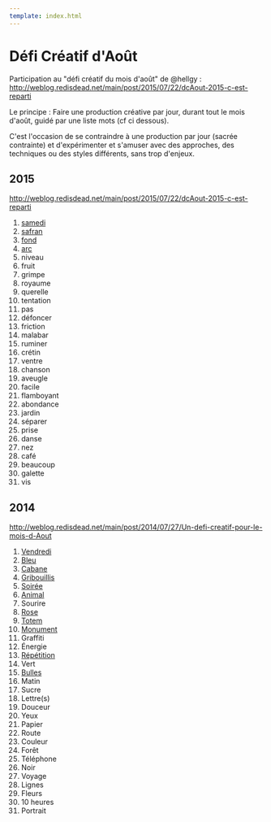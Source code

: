 ```yaml
---
template: index.html
---
```


# Défi Créatif d'Août

Participation au "défi créatif du mois d'août" de @hellgy : http://weblog.redisdead.net/main/post/2015/07/22/dcAout-2015-c-est-reparti

Le principe : Faire une production créative par jour, durant tout le mois d'août, guidé par une liste mots (cf ci dessous).

C'est l'occasion de se contraindre à une production par jour (sacrée contrainte) et d'expérimenter et s'amuser avec des approches, des techniques ou des styles différents, sans trop d'enjeux.

## 2015

http://weblog.redisdead.net/main/post/2015/07/22/dcAout-2015-c-est-reparti

1. [samedi](./2015/samedi)
2. [safran](./2015/safran)
3. [fond](./2015/fond)
4. [arc](./2015/arc)
5. niveau
6. fruit
7. grimpe
8. royaume
9. querelle
10. tentation
11. pas
12. défoncer
13. friction
14. malabar
15. ruminer
16. crétin
17. ventre
18. chanson
19. aveugle
20. facile
21. flamboyant
22. abondance
23. jardin
24. séparer
25. prise
26. danse
27. nez
28. café
29. beaucoup
30. galette
31. vis


## 2014

http://weblog.redisdead.net/main/post/2014/07/27/Un-defi-creatif-pour-le-mois-d-Aout

1. [Vendredi](./2014/vendredi/)
2. [Bleu](./2014/bleu/)
3. [Cabane](./2014/cabane/)
4. [Gribouillis](./2014/gribouillis/)
5. [Soirée](./2014/soiree/)
6. [Animal](./2014/animal/)
7. Sourire
8. [Rose](./2014/rose/)
9. [Totem](./2014/totem/)
10. [Monument](./2014/monument/)
11. Graffiti
12. Énergie
13. [Répétition](./2014/repetition/)
14. Vert
15. [Bulles](./2014/bulles/)
16. Matin
17. Sucre
18. Lettre(s)
19. Douceur
20. Yeux
21. Papier
22. Route
23. Couleur
24. Forêt
25. Téléphone
26. Noir
27. Voyage
28. Lignes
29. Fleurs
30. 10 heures
31. Portrait
